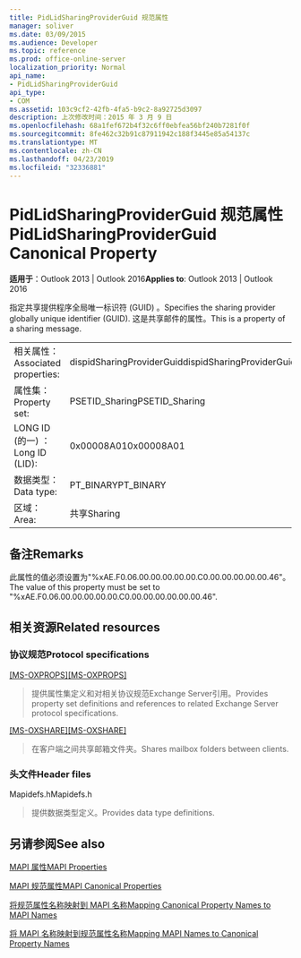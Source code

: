 ```yaml
---
title: PidLidSharingProviderGuid 规范属性
manager: soliver
ms.date: 03/09/2015
ms.audience: Developer
ms.topic: reference
ms.prod: office-online-server
localization_priority: Normal
api_name:
- PidLidSharingProviderGuid
api_type:
- COM
ms.assetid: 103c9cf2-42fb-4fa5-b9c2-8a92725d3097
description: 上次修改时间：2015 年 3 月 9 日
ms.openlocfilehash: 68a1fef672b4f32c6ff0ebfea56bf240b7281f0f
ms.sourcegitcommit: 8fe462c32b91c87911942c188f3445e85a54137c
ms.translationtype: MT
ms.contentlocale: zh-CN
ms.lasthandoff: 04/23/2019
ms.locfileid: "32336881"
---
```

# <a name="pidlidsharingproviderguid-canonical-property"></a><span data-ttu-id="2fa34-103">PidLidSharingProviderGuid 规范属性</span><span class="sxs-lookup"><span data-stu-id="2fa34-103">PidLidSharingProviderGuid Canonical Property</span></span>

  
  
<span data-ttu-id="2fa34-104">**适用于**：Outlook 2013 | Outlook 2016</span><span class="sxs-lookup"><span data-stu-id="2fa34-104">**Applies to**: Outlook 2013 | Outlook 2016</span></span> 
  
<span data-ttu-id="2fa34-105">指定共享提供程序全局唯一标识符 (GUID) 。</span><span class="sxs-lookup"><span data-stu-id="2fa34-105">Specifies the sharing provider globally unique identifier (GUID).</span></span> <span data-ttu-id="2fa34-106">这是共享邮件的属性。</span><span class="sxs-lookup"><span data-stu-id="2fa34-106">This is a property of a sharing message.</span></span>
  
|||
|:-----|:-----|
|<span data-ttu-id="2fa34-107">相关属性：</span><span class="sxs-lookup"><span data-stu-id="2fa34-107">Associated properties:</span></span>  <br/> |<span data-ttu-id="2fa34-108">dispidSharingProviderGuid</span><span class="sxs-lookup"><span data-stu-id="2fa34-108">dispidSharingProviderGuid</span></span>  <br/> |
|<span data-ttu-id="2fa34-109">属性集：</span><span class="sxs-lookup"><span data-stu-id="2fa34-109">Property set:</span></span>  <br/> |<span data-ttu-id="2fa34-110">PSETID_Sharing</span><span class="sxs-lookup"><span data-stu-id="2fa34-110">PSETID_Sharing</span></span>  <br/> |
|<span data-ttu-id="2fa34-111">LONG ID (的一) ：</span><span class="sxs-lookup"><span data-stu-id="2fa34-111">Long ID (LID):</span></span>  <br/> |<span data-ttu-id="2fa34-112">0x00008A01</span><span class="sxs-lookup"><span data-stu-id="2fa34-112">0x00008A01</span></span>  <br/> |
|<span data-ttu-id="2fa34-113">数据类型：</span><span class="sxs-lookup"><span data-stu-id="2fa34-113">Data type:</span></span>  <br/> |<span data-ttu-id="2fa34-114">PT_BINARY</span><span class="sxs-lookup"><span data-stu-id="2fa34-114">PT_BINARY</span></span>  <br/> |
|<span data-ttu-id="2fa34-115">区域：</span><span class="sxs-lookup"><span data-stu-id="2fa34-115">Area:</span></span>  <br/> |<span data-ttu-id="2fa34-116">共享</span><span class="sxs-lookup"><span data-stu-id="2fa34-116">Sharing</span></span>  <br/> |
   
## <a name="remarks"></a><span data-ttu-id="2fa34-117">备注</span><span class="sxs-lookup"><span data-stu-id="2fa34-117">Remarks</span></span>

<span data-ttu-id="2fa34-118">此属性的值必须设置为"%xAE.F0.06.00.00.00.00.00.C0.00.00.00.00.00.46"。</span><span class="sxs-lookup"><span data-stu-id="2fa34-118">The value of this property must be set to "%xAE.F0.06.00.00.00.00.00.C0.00.00.00.00.00.00.46".</span></span> 
  
## <a name="related-resources"></a><span data-ttu-id="2fa34-119">相关资源</span><span class="sxs-lookup"><span data-stu-id="2fa34-119">Related resources</span></span>

### <a name="protocol-specifications"></a><span data-ttu-id="2fa34-120">协议规范</span><span class="sxs-lookup"><span data-stu-id="2fa34-120">Protocol specifications</span></span>

<span data-ttu-id="2fa34-121">[[MS-OXPROPS]](https://msdn.microsoft.com/library/f6ab1613-aefe-447d-a49c-18217230b148%28Office.15%29.aspx)</span><span class="sxs-lookup"><span data-stu-id="2fa34-121">[[MS-OXPROPS]](https://msdn.microsoft.com/library/f6ab1613-aefe-447d-a49c-18217230b148%28Office.15%29.aspx)</span></span>
  
> <span data-ttu-id="2fa34-122">提供属性集定义和对相关协议规范Exchange Server引用。</span><span class="sxs-lookup"><span data-stu-id="2fa34-122">Provides property set definitions and references to related Exchange Server protocol specifications.</span></span>
    
<span data-ttu-id="2fa34-123">[[MS-OXSHARE]](https://msdn.microsoft.com/library/e4e5bd27-d5e0-43f9-a6ea-550876724f3d%28Office.15%29.aspx)</span><span class="sxs-lookup"><span data-stu-id="2fa34-123">[[MS-OXSHARE]](https://msdn.microsoft.com/library/e4e5bd27-d5e0-43f9-a6ea-550876724f3d%28Office.15%29.aspx)</span></span>
  
> <span data-ttu-id="2fa34-124">在客户端之间共享邮箱文件夹。</span><span class="sxs-lookup"><span data-stu-id="2fa34-124">Shares mailbox folders between clients.</span></span>
    
### <a name="header-files"></a><span data-ttu-id="2fa34-125">头文件</span><span class="sxs-lookup"><span data-stu-id="2fa34-125">Header files</span></span>

<span data-ttu-id="2fa34-126">Mapidefs.h</span><span class="sxs-lookup"><span data-stu-id="2fa34-126">Mapidefs.h</span></span>
  
> <span data-ttu-id="2fa34-127">提供数据类型定义。</span><span class="sxs-lookup"><span data-stu-id="2fa34-127">Provides data type definitions.</span></span>
    
## <a name="see-also"></a><span data-ttu-id="2fa34-128">另请参阅</span><span class="sxs-lookup"><span data-stu-id="2fa34-128">See also</span></span>



[<span data-ttu-id="2fa34-129">MAPI 属性</span><span class="sxs-lookup"><span data-stu-id="2fa34-129">MAPI Properties</span></span>](mapi-properties.md)
  
[<span data-ttu-id="2fa34-130">MAPI 规范属性</span><span class="sxs-lookup"><span data-stu-id="2fa34-130">MAPI Canonical Properties</span></span>](mapi-canonical-properties.md)
  
[<span data-ttu-id="2fa34-131">将规范属性名称映射到 MAPI 名称</span><span class="sxs-lookup"><span data-stu-id="2fa34-131">Mapping Canonical Property Names to MAPI Names</span></span>](mapping-canonical-property-names-to-mapi-names.md)
  
[<span data-ttu-id="2fa34-132">将 MAPI 名称映射到规范属性名称</span><span class="sxs-lookup"><span data-stu-id="2fa34-132">Mapping MAPI Names to Canonical Property Names</span></span>](mapping-mapi-names-to-canonical-property-names.md)

